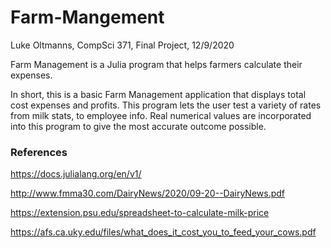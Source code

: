 # Farm-Mangement

Luke Oltmanns,
CompSci 371,
Final Project,
12/9/2020

Farm Management is a Julia program that helps farmers calculate their expenses.

In short, this is a basic Farm Management application that displays total cost expenses and profits. 
This program lets the user test a variety of rates from milk stats, to employee info. 
Real numerical values are incorporated into this program to give the most accurate outcome possible.


### References

https://docs.julialang.org/en/v1/

http://www.fmma30.com/DairyNews/2020/09-20--DairyNews.pdf

https://extension.psu.edu/spreadsheet-to-calculate-milk-price

https://afs.ca.uky.edu/files/what_does_it_cost_you_to_feed_your_cows.pdf
